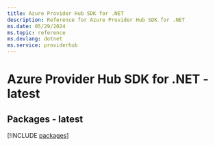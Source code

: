 ```yaml
---
title: Azure Provider Hub SDK for .NET
description: Reference for Azure Provider Hub SDK for .NET
ms.date: 05/29/2024
ms.topic: reference
ms.devlang: dotnet
ms.service: providerhub
---
```

# Azure Provider Hub SDK for .NET - latest
## Packages - latest
[!INCLUDE [packages](provider-hub-index.md)]